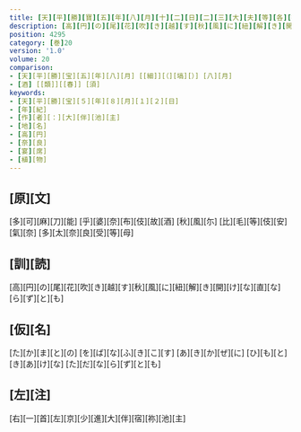 ```yaml
---
title: [天][平][勝][寶][五][年][八][月][十][二][日][二][三][大][夫][等][各][提][壷][酒] [登][高][圓][野][聊][述][所][心][作][歌][三][首]
description: [高][円][の][尾][花][吹][き][越][す][秋][風][に][紐][解][き][開][け][な][直][な][ら][ず][と][も]
position: 4295
category: [巻]20
version: '1.0'
volume: 20
comparison:
- [天][平][勝][宝][五][年][八][月] [[細]][（][塙][）] [八][月]
- [酒] [[類]][[春]] [須]
keywords:
- [天][平][勝][宝][５][年][８][月][１][２][日]
- [年][紀]
- [作][者][：][大][伴][池][主]
- [地][名]
- [高][円]
- [奈][良]
- [宴][席]
- [植][物]
---
```


## [原][文]

[多][可][麻][刀][能] [乎][婆][奈][布][伎][故][酒] [秋][風][尓] [比][毛][等][伎][安][氣][奈] [多][太][奈][良][受][等][母]

## [訓][読]

[高][円][の][尾][花][吹][き][越][す][秋][風][に][紐][解][き][開][け][な][直][な][ら][ず][と][も]

## [仮][名]

[た][か][ま][と][の] [を][ば][な][ふ][き][こ][す] [あ][き][か][ぜ][に] [ひ][も][と][き][あ][け][な] [た][だ][な][ら][ず][と][も]

## [左][注]

[右][一][首][左][京][少][進][大][伴][宿][祢][池][主]
